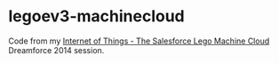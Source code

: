 legoev3-machinecloud
====================

Code from my [Internet of Things - The Salesforce Lego Machine Cloud](http://dreamforce.vidyard.com/watch/YUi5FWtDSKEZfWjUS3onzA) Dreamforce 2014 session.
